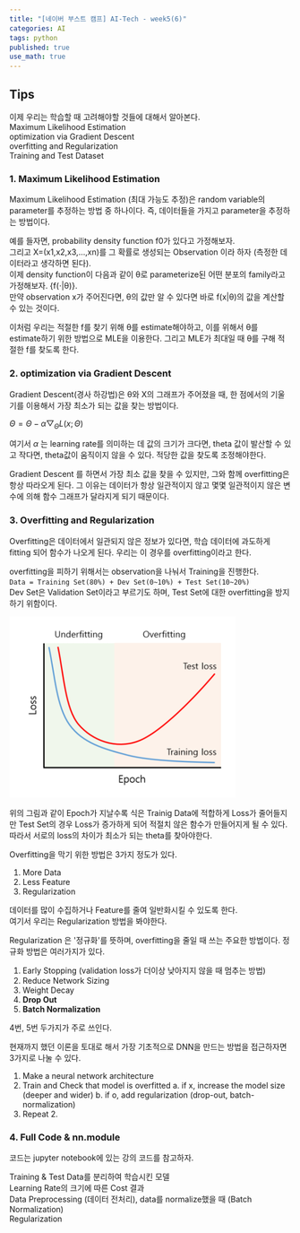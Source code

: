 ```yaml
---
title: "[네이버 부스트 캠프] AI-Tech - week5(6)"
categories: AI
tags: python
published: true
use_math: true
---
```


## Tips
  
  이제 우리는 학습할 때 고려해야할 것들에 대해서 알아본다.  
  Maximum Likelihood Estimation  
  optimization via Gradient Descent  
  overfitting and Regularization  
  Training and Test Dataset  

### 1. Maximum Likelihood Estimation
  
  Maximum Likelihood Estimation (최대 가능도 추정)은 random variable의 parameter를 추정하는 방법 중 하나이다. 즉, 데이터들을 가지고 parameter을 추정하는 방법이다.  
  
  예를 들자면, probability density function f0가 있다고 가정해보자.  
  그리고 X=(x1,x2,x3,…,xn)를 그 확률로 생성되는 Observation 이라 하자 (측정한 데이터라고 생각하면 된다).  
  이제 density function이 다음과 같이 θ로 parameterize된 어떤 분포의 family라고 가정해보자. {f(⋅|θ)}.  
  만약 observation x가 주어진다면, θ의 값만 알 수 있다면 바로 f(x|θ)의 값을 계산할 수 있는 것이다.  
  
  이처럼 우리는 적절한 f를 찾기 위해 θ를 estimate해야하고, 이를 위해서 θ를 estimate하기 위한 방법으로 MLE을 이용한다. 그리고 MLE가 최대일 때 θ를 구해 적절한 f를 찾도록 한다.  

### 2. optimization via Gradient Descent
  
  Gradient Descent(경사 하강법)은 θ와 X의 그래프가 주어졌을 때, 한 점에서의 기울기를 이용해서 가장 최소가 되는 값을 찾는 방법이다.  

  $\Theta = \Theta - \alpha \bigtriangledown _{\Theta }L(x; \Theta )$

  여기서 $\alpha$ 는 learning rate를 의미하는 데 값의 크기가 크다면, theta 값이 발산할 수 있고 작다면, theta값이 움직이지 않을 수 있다. 적당한 값을 찾도록 조정해야한다.  

  Gradient Descent 를 하면서 가장 최소 값을 찾을 수 있지만, 그와 함께 overfitting은 항상 따라오게 된다. 그 이유는 데이터가 항상 일관적이지 않고 몇몇 일관적이지 않은 변수에 의해 함수 그래프가 달라지게 되기 때문이다.  
  
### 3. Overfitting and Regularization
  
  Overfitting은 데이터에서 일관되지 않은 정보가 있다면, 학습 데이터에 과도하게 fitting 되어 함수가 나오게 된다. 우리는 이 경우를 overfitting이라고 한다.  

  overfitting을 피하기 위해서는 observation을 나눠서 Training을 진행한다.  
  ` Data = Training Set(80%) + Dev Set(0~10%) + Test Set(10~20%) `  
  Dev Set은 Validation Set이라고 부르기도 하며, Test Set에 대한 overfitting을 방지하기 위함이다.  
  
  ![s1](/assets/images/AI-Images/img2.PNG)

  위의 그림과 같이 Epoch가 지날수록 식은 Trainig Data에 적합하게 Loss가 줄어들지만 Test Set의 경우 Loss가 증가하게 되어 적절치 않은 함수가 만들어지게 될 수 있다.  
  따라서 서로의 loss의 차이가 최소가 되는 theta를 찾아야한다.  

  Overfitting을 막기 위한 방법은 3가지 정도가 있다.  

  1. More Data
  2. Less Feature
  3. Regularization

  데이터를 많이 수집하거나 Feature를 줄여 일반화시킬 수 있도록 한다.  
  여기서 우리는 Regularization 방법을 봐야한다.  

  Regularization 은 '정규화'를 뜻하며, overfitting을 줄일 때 쓰는 주요한 방법이다. 정규화 방법은 여러가지가 있다.  

  1. Early Stopping (validation loss가 더이상 낮아지지 않을 때 멈추는 방법)
  2. Reduce Network Sizing
  3. Weight Decay
  4. __Drop Out__
  5. __Batch Normalization__

  4번, 5번 두가지가 주로 쓰인다.  
  
  현재까지 했던 이론을 토대로 해서 가장 기초적으로 DNN을 만드는 방법을 접근하자면 3가지로 나눌 수 있다.  

  1. Make a neural network architecture
  2. Train and Check that model is overfitted
     a. if x, increase the model size (deeper and wider)
     b. if o, add regularization (drop-out, batch-normalization)
  3. Repeat 2.


### 4. Full Code & nn.module
  
  코드는 jupyter notebook에 있는 강의 코드를 참고하자.  
  
  Training & Test Data를 분리하여 학습시킨 모델  
  Learning Rate의 크기에 따른 Cost 결과  
  Data Preprocessing (데이터 전처리), data를 normalize했을 때 (Batch Normalization)  
  Regularization  

